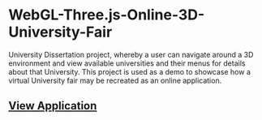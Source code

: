 # WebGL-Three.js-Online-3D-University-Fair
University Dissertation project, whereby a user can navigate around a 3D environment and view available universities and their menus for details about that University.
This project is used as a demo to showcase how a virtual University fair may be recreated as an online application.

<h2><a href="http://www.computing.northampton.ac.uk/~13427832/Model/">View Application</a></h2>
